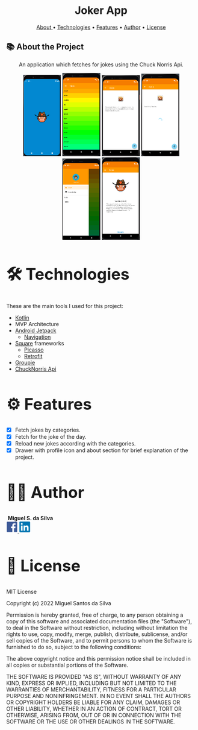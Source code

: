 <h1 align="center">Joker App</h1>
<p align="center">
  <a href="#about">About </a> •
  <a href="#tech">Technologies</a> •
  <a href="#features">Features</a> •
  <a href="#author">Author</a> •
  <a href="#license">License</a>
</p>

<a name="about"> <h2> 📚 About the Project</h2> </a> 
<p align="center"> An application which fetches for jokes using the Chuck Norris Api. </p>
<p align="center">
 <img src="https://github.com/Miguel1138/Joker-App/blob/master/screenshots/splash.PNG" width="20%">
 <img src="https://github.com/Miguel1138/Joker-App/blob/master/screenshots/home.PNG" width="20%">
 <img src="https://github.com/Miguel1138/Joker-App/blob/master/screenshots/Joke.PNG" width="20%">
 <img src="https://github.com/Miguel1138/Joker-App/blob/master/screenshots/loading_joke.PNG" width="20%">
 <img src="https://github.com/Miguel1138/Joker-App/blob/master/screenshots/drawer.PNG" width="20%">
 <img src="https://github.com/Miguel1138/Joker-App/blob/master/screenshots/about.PNG" width="20%">
</p>


<a name="tech"> <h2>🛠️ Technologies</h2> </a>
==========================================
These are the main tools I used for this project:

- [Kotlin](https://kotlinlang.org)
- MVP Architecture
- [Android Jetpack](https://developer.android.com/jetpack/getting-started)
    - [Navigation](https://developer.android.com/guide/navigation)
- [Square](https://github.com/square) frameworks
    - [Picasso](https://square.github.io/picasso/)
    - [Retrofit](https://square.github.io/retrofit/)
- [Groupie](https://github.com/lisawray/groupie)
- [ChuckNorris Api](https://api.chucknorris.io)

<a name="features"> <h2> ⚙️ Features </h2> </a>
============================================

- [x] Fetch jokes by categories.
- [x] Fetch for the joke of the day.
- [x] Reload new jokes according with the categories.
- [x] Drawer with profile icon and about section for brief explanation of the project.

<a name="author"><h2>🙋‍♂️ Author </h2></a>
======================================
 <img src="https://avatars.githubusercontent.com/u/70017626?v=4" width="100px;" alt=""/>
 <b>Miguel S. da Silva </b>
 <br>
 <div>
  <a href="https://www.facebook.com/miguel.santosdasilva.963" target="_blank">   
    <img width=30 height=30 src="https://github.com/devicons/devicon/blob/master/icons/facebook/facebook-original.svg">
  </a> 
  <a href="https://www.linkedin.com/in/miguel-santos-da-silva-415605192" target="_blank">
    <img align="bottom" height="30" width="30" src="https://github.com/devicons/devicon/blob/master/icons/linkedin/linkedin-original.svg">
  </a>
</div>

<a name="license"><h2> 📜 License </h2> </a>
=========================================
MIT License

Copyright (c) 2022 Miguel Santos da Silva

Permission is hereby granted, free of charge, to any person obtaining a copy of this software and
associated documentation files (the "Software"), to deal in the Software without restriction,
including without limitation the rights to use, copy, modify, merge, publish, distribute,
sublicense, and/or sell copies of the Software, and to permit persons to whom the Software is
furnished to do so, subject to the following conditions:

The above copyright notice and this permission notice shall be included in all copies or substantial
portions of the Software.

THE SOFTWARE IS PROVIDED "AS IS", WITHOUT WARRANTY OF ANY KIND, EXPRESS OR IMPLIED, INCLUDING BUT
NOT LIMITED TO THE WARRANTIES OF MERCHANTABILITY, FITNESS FOR A PARTICULAR PURPOSE AND
NONINFRINGEMENT. IN NO EVENT SHALL THE AUTHORS OR COPYRIGHT HOLDERS BE LIABLE FOR ANY CLAIM, DAMAGES
OR OTHER LIABILITY, WHETHER IN AN ACTION OF CONTRACT, TORT OR OTHERWISE, ARISING FROM, OUT OF OR IN
CONNECTION WITH THE SOFTWARE OR THE USE OR OTHER DEALINGS IN THE SOFTWARE.